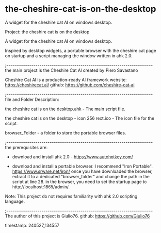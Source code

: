 # the-cheshire-cat-is-on-the-desktop
A widget for the cheshire cat AI on windows desktop.



Project: the cheshire cat is on the desktop

A widget for the cheshire cat AI on windows desktop.

Inspired by desktop widgets, a portable browser with the cheshire cat page on startup 
and a script managing the window written in ahk 2.0.

;---------------------------------------------------------------------------
the main project is the Cheshire Cat AI created by Piero Savastano

Cheshire Cat AI is a production-ready AI framework 
website: https://cheshirecat.ai/
github:  https://github.com/cheshire-cat-ai

;---------------------------------------------------------------------------
file and Folder Description:

the cheshire cat is on the desktop.ahk - The main script file.

the cheshire cat is on the desktop - icon 256 rect.ico - The icon file for the script.

browser_Folder - a folder to store the portable browser files.

;---------------------------------------------------------------------------
the prerequisites are:

- download and install ahk 2.0 - https://www.autohotkey.com/

- download and install a portable browser. I recommend "Iron Portable". https://www.srware.net/iron/
  once you have downloaded the browser, extract it to a dedicated "browser_folder" and change the path in the script at line 28.
  in the browser, you need to set the startup page to http://localhost:1865/admin/.
  
Note: This project do not requires familiarity with ahk 2.0 scripting language.

;---------------------------------------------------------------------------
The author of this project is Giulio76.
github: https://github.com/Giulio76

timestamp: 240527_134557
